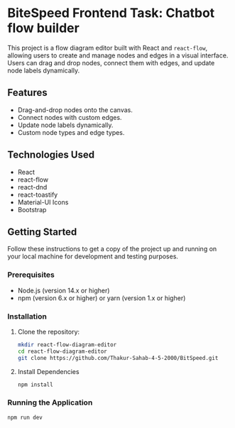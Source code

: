 # BiteSpeed Frontend Task: Chatbot flow builder

This project is a flow diagram editor built with React and `react-flow`, allowing users to create and manage nodes and edges in a visual interface. Users can drag and drop nodes, connect them with edges, and update node labels dynamically.

## Features

- Drag-and-drop nodes onto the canvas.
- Connect nodes with custom edges.
- Update node labels dynamically.
- Custom node types and edge types.

## Technologies Used

- React
- react-flow
- react-dnd
- react-toastify
- Material-UI Icons
- Bootstrap

## Getting Started

Follow these instructions to get a copy of the project up and running on your local machine for development and testing purposes.

### Prerequisites

- Node.js (version 14.x or higher)
- npm (version 6.x or higher) or yarn (version 1.x or higher)

### Installation

1. Clone the repository:
   ```bash
   mkdir react-flow-diagram-editor
   cd react-flow-diagram-editor
   git clone https://github.com/Thakur-Sahab-4-5-2000/BitSpeed.git

2. Install Dependencies
   ```bash
   npm install

### Running the Application
```
npm run dev
